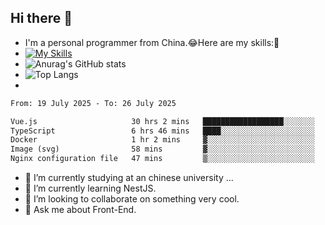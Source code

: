 ## Hi there 👋
- I'm a personal programmer from China.😂Here are my skills:🤔
- [![My Skills](https://skillicons.dev/icons?i=js,html,css,vue,typescript,java,golang)](https://skillicons.dev)
- ![Anurag's GitHub stats](https://github-readme-stats.vercel.app/api?username=FluffyChi-Xing&count_private=true&show_icons=true&theme=radical)
- ![Top Langs](https://github-readme-stats.vercel.app/api/top-langs/?username=FluffyChi-Xing)
- <!--START_SECTION:waka-->

```txt
From: 19 July 2025 - To: 26 July 2025

Vue.js                     30 hrs 2 mins   ██████████████████░░░░░░░   71.58 %
TypeScript                 6 hrs 46 mins   ████░░░░░░░░░░░░░░░░░░░░░   16.14 %
Docker                     1 hr 2 mins     ▓░░░░░░░░░░░░░░░░░░░░░░░░   02.49 %
Image (svg)                58 mins         ▓░░░░░░░░░░░░░░░░░░░░░░░░   02.34 %
Nginx configuration file   47 mins         ▒░░░░░░░░░░░░░░░░░░░░░░░░   01.90 %
```

<!--END_SECTION:waka-->
- 🔭 I’m currently studying at an chinese university ...
- 🌱 I’m currently learning NestJS.
- 👯 I’m looking to collaborate on something very cool.
- 💬 Ask me about Front-End.
